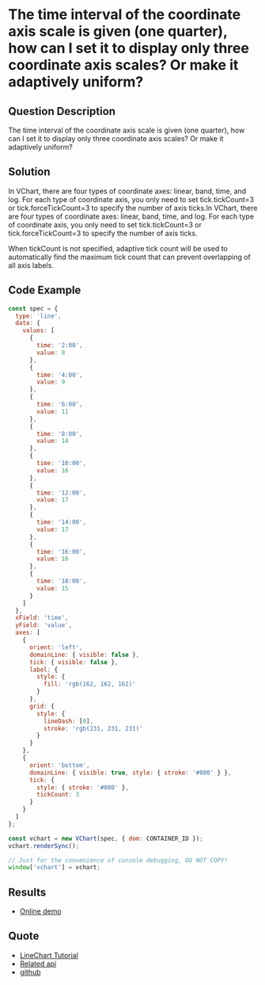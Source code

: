 # The time interval of the coordinate axis scale is given (one quarter), how can I set it to display only three coordinate axis scales? Or make it adaptively uniform?

## Question Description

The time interval of the coordinate axis scale is given (one quarter), how can I set it to display only three coordinate axis scales? Or make it adaptively uniform?

## Solution

In VChart, there are four types of coordinate axes: linear, band, time, and log. For each type of coordinate axis, you only need to set tick.tickCount=3 or tick.forceTickCount=3 to specify the number of axis ticks.In VChart, there are four types of coordinate axes: linear, band, time, and log. For each type of coordinate axis, you only need to set tick.tickCount=3 or tick.forceTickCount=3 to specify the number of axis ticks.

When tickCount is not specified, adaptive tick count will be used to automatically find the maximum tick count that can prevent overlapping of all axis labels.

## Code Example

```javascript livedemo
const spec = {
  type: 'line',
  data: {
    values: [
      {
        time: '2:00',
        value: 8
      },
      {
        time: '4:00',
        value: 9
      },
      {
        time: '6:00',
        value: 11
      },
      {
        time: '8:00',
        value: 14
      },
      {
        time: '10:00',
        value: 16
      },
      {
        time: '12:00',
        value: 17
      },
      {
        time: '14:00',
        value: 17
      },
      {
        time: '16:00',
        value: 16
      },
      {
        time: '18:00',
        value: 15
      }
    ]
  },
  xField: 'time',
  yField: 'value',
  axes: [
    {
      orient: 'left',
      domainLine: { visible: false },
      tick: { visible: false },
      label: {
        style: {
          fill: 'rgb(162, 162, 162)'
        }
      },
      grid: {
        style: {
          lineDash: [0],
          stroke: 'rgb(231, 231, 231)'
        }
      }
    },
    {
      orient: 'bottom',
      domainLine: { visible: true, style: { stroke: '#000' } },
      tick: {
        style: { stroke: '#000' },
        tickCount: 3
      }
    }
  ]
};

const vchart = new VChart(spec, { dom: CONTAINER_ID });
vchart.renderSync();

// Just for the convenience of console debugging, DO NOT COPY!
window['vchart'] = vchart;
```

## Results

- [Online demo](https://codesandbox.io/s/line-chart-tick-count-fxh599?file=/src/index.ts)

## Quote

- [LineChart Tutorial](https://www.visactor.io/vchart/guide/tutorial_docs/Chart_Types/Line)
- [Related api](https://www.visactor.io/vchart/option/lineChart#axes-linear.tick.tickCount)
- [github](https://github.com/VisActor/VChart)

